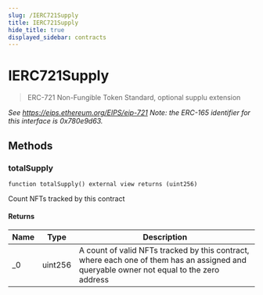 ```yaml
---
slug: /IERC721Supply
title: IERC721Supply
hide_title: true
displayed_sidebar: contracts
---
```

# IERC721Supply



> ERC-721 Non-Fungible Token Standard, optional supplu extension



*See https://eips.ethereum.org/EIPS/eip-721  Note: the ERC-165 identifier for this interface is 0x780e9d63.*

## Methods

### totalSupply

```solidity
function totalSupply() external view returns (uint256)
```

Count NFTs tracked by this contract




#### Returns

| Name | Type | Description |
|---|---|---|
| _0 | uint256 | A count of valid NFTs tracked by this contract, where each one of  them has an assigned and queryable owner not equal to the zero address



